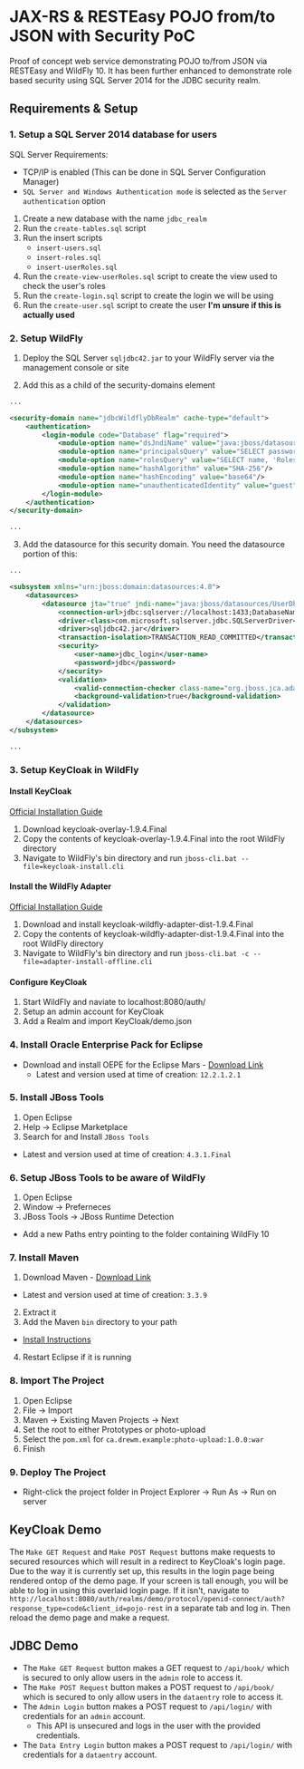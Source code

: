 # JAX-RS & RESTEasy POJO from/to JSON with Security PoC

Proof of concept web service demonstrating POJO to/from JSON via RESTEasy and WildFly 10. 
It has been further enhanced to demonstrate role based security using SQL Server 2014 for the JDBC security realm.

## Requirements & Setup

### 1. Setup a SQL Server 2014 database for users

SQL Server Requirements:
- TCP/IP is enabled (This can be done in SQL Server Configuration Manager)
- `SQL Server and Windows Authentication mode` is selected as the `Server authentication` option

1. Create a new database with the name `jdbc_realm` 
2. Run the `create-tables.sql` script
3. Run the insert scripts
    - `insert-users.sql`
    - `insert-roles.sql`
    - `insert-userRoles.sql`
5. Run the `create-view-userRoles.sql` script to create the view used to check the user's roles
4. Run the `create-login.sql` script to create the login we will be using
5. Run the `create-user.sql` script to create the user **I'm unsure if this is actually used**

### 2. Setup WildFly

1. Deploy the SQL Server `sqljdbc42.jar` to your WildFly server via the management console or site

2. Add this as a child of the security-domains element

```xml
...

<security-domain name="jdbcWildflyDbRealm" cache-type="default">
    <authentication>
        <login-module code="Database" flag="required">
            <module-option name="dsJndiName" value="java:jboss/datasources/UserDb"/>
            <module-option name="principalsQuery" value="SELECT password FROM Users WHERE email=?"/>
            <module-option name="rolesQuery" value="SELECT name, 'Roles' FROM v_userRoles WHERE email=?"/>
            <module-option name="hashAlgorithm" value="SHA-256"/>
            <module-option name="hashEncoding" value="base64"/>
            <module-option name="unauthenticatedIdentity" value="guest"/>
        </login-module>
    </authentication>
</security-domain>

...
```

3. Add the datasource for this security domain. You need the datasource portion of this:

```xml
...

<subsystem xmlns="urn:jboss:domain:datasources:4.0">
    <datasources>
        <datasource jta="true" jndi-name="java:jboss/datasources/UserDb" pool-name="UserDb" enabled="true" use-ccm="true">
            <connection-url>jdbc:sqlserver://localhost:1433;DatabaseName=jdbc_realm;</connection-url>
            <driver-class>com.microsoft.sqlserver.jdbc.SQLServerDriver</driver-class>
            <driver>sqljdbc42.jar</driver>
            <transaction-isolation>TRANSACTION_READ_COMMITTED</transaction-isolation>
            <security>
                <user-name>jdbc_login</user-name>
                <password>jdbc</password>
            </security>
            <validation>
                <valid-connection-checker class-name="org.jboss.jca.adapters.jdbc.extensions.mssql.MSSQLValidConnectionChecker"/>
                <background-validation>true</background-validation>
            </validation>
        </datasource>
    </datasources>
</subsystem>

...
```

### 3. Setup KeyCloak in WildFly

#### Install KeyCloak
[Official Installation Guide](https://keycloak.github.io/docs/userguide/keycloak-server/html/server-installation.html)  

1. Download keycloak-overlay-1.9.4.Final
2. Copy the contents of keycloak-overlay-1.9.4.Final into the root WildFly directory
3. Navigate to WildFly's bin directory and run `jboss-cli.bat --file=keycloak-install.cli`

#### Install the WildFly Adapter
[Official Installation Guide](https://keycloak.github.io/docs/userguide/keycloak-server/html/ch08.html#jboss-adapter)  

1. Download and install keycloak-wildfly-adapter-dist-1.9.4.Final
2. Copy the contents of keycloak-wildfly-adapter-dist-1.9.4.Final into the root WildFly directory
3. Navigate to WildFly's bin directory and run `jboss-cli.bat -c --file=adapter-install-offline.cli`

#### Configure KeyCloak
1. Start WildFly and naviate to localhost:8080/auth/
2. Setup an admin account for KeyCloak
3. Add a Realm and import KeyCloak/demo.json

### 4. Install Oracle Enterprise Pack for Eclipse
- Download and install OEPE for the Eclipse Mars - [Download Link](http://www.oracle.com/technetwork/developer-tools/eclipse/downloads/index.html)
  - Latest and version used at time of creation: `12.2.1.2.1`

### 5. Install JBoss Tools
1. Open Eclipse
2. Help -> Eclipse Marketplace
3. Search for and Install `JBoss Tools`
 - Latest and version used at time of creation: `4.3.1.Final`

### 6. Setup JBoss Tools to be aware of WildFly
1. Open Eclipse
2. Window -> Preferneces
3. JBoss Tools -> JBoss Runtime Detection
 - Add a new Paths entry pointing to the folder containing WildFly 10

### 7. Install Maven
1. Download Maven - [Download Link](https://maven.apache.org/download.cgi)
 - Latest and version used at time of creation: `3.3.9`
2. Extract it
3. Add the Maven `bin` directory to your path
 - [Install Instructions](https://maven.apache.org/install.html)
4. Restart Eclipse if it is running

### 8. Import The Project
1. Open Eclipse
2. File -> Import
3. Maven -> Existing Maven Projects -> Next
4. Set the root to either Prototypes or photo-upload
5. Select the `pom.xml` for `ca.drewm.example:photo-upload:1.0.0:war`
6. Finish

### 9. Deploy The Project
- Right-click the project folder in Project Explorer -> Run As -> Run on server


## KeyCloak Demo
The `Make GET Request` and `Make POST Request` buttons make requests to secured resources which will result in a redirect to KeyCloak's login page.
Due to the way it is currently set up, this results in the login page being rendered ontop of the demo page. If your screen is tall enough, you will be
able to log in using this overlaid login page. If it isn't, navigate to `http://localhost:8080/auth/realms/demo/protocol/openid-connect/auth?response_type=code&client_id=pojo-rest` in a separate tab and log in. Then reload the demo page and make a request. 


## JDBC Demo
- The `Make GET Request` button makes a GET request to `/api/book/` which is secured to only allow users in the `admin` role to access it.  
- The `Make POST Request` button makes a POST request to `/api/book/` which is secured to only allow users in the `dataentry` role to access it.  
- The `Admin Login` button makes a POST request to `/api/login/` with credentials for an `admin` account. 
    - This API is unsecured and logs in the user with the provided credentials.  
- The `Data Entry Login` button makes a POST request to `/api/login/` with credentials for a `dataentry` account.  
